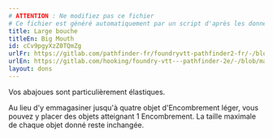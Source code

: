 ```yaml
---
# ATTENTION : Ne modifiez pas ce fichier
# Ce fichier est généré automatiquement par un script d'après les données du module Foundry VTT officiel et de sa traduction
title: Large bouche
titleEn: Big Mouth
id: cCv9pgyXzZ0TQmZg
urlFr: https://gitlab.com/pathfinder-fr/foundryvtt-pathfinder2-fr/-/blob/master/data/feats/cCv9pgyXzZ0TQmZg.htm
urlEn: https://gitlab.com/hooking/foundry-vtt---pathfinder-2e/-/blob/master/packs/data/feats.db/big-mouth.json
layout: dons
---
```

Vos abajoues sont particulièrement élastiques.

Au lieu d'y emmagasiner jusqu'à quatre objet d'Encombrement léger, vous pouvez y placer des objets atteignant 1 Encombrement. La taille maximale de chaque objet donné reste inchangée.

